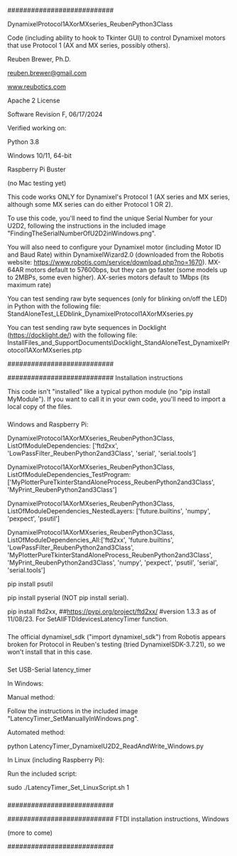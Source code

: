 ###########################

DynamixelProtocol1AXorMXseries_ReubenPython3Class

Code (including ability to hook to Tkinter GUI) to control Dynamixel motors that use Protocol 1 (AX and MX series, possibly others).

Reuben Brewer, Ph.D.

reuben.brewer@gmail.com

www.reubotics.com

Apache 2 License

Software Revision F, 06/17/2024

Verified working on:

Python 3.8

Windows 10/11, 64-bit

Raspberry Pi Buster

(no Mac testing yet)

This code works ONLY for Dynamixel's Protocol 1 (AX series and MX series, although some MX series can do either Protocol 1 OR 2).

To use this code, you'll need to find the unique Serial Number for your U2D2, following the instructions in the included image "FindingTheSerialNumberOfU2D2inWindows.png".

You will also need to configure your Dynamixel motor (including Motor ID and Baud Rate) within DynamixelWizard2.0
(downloaded from the Robotis website: https://www.robotis.com/service/download.php?no=1670).
MX-64AR motors default to 57600bps, but they can go faster (some models up to 2MBPs, some even higher).
AX-series motors default to 1Mbps (its maximum rate)

You can test sending raw byte sequences (only for blinking on/off the LED) in Python with the following file:
StandAloneTest_LEDblink_DynamixelProtocol1AXorMXseries.py

You can test sending raw byte sequences in Docklight (https://docklight.de/) with the following file:
InstallFiles_and_SupportDocuments\Docklight_StandAloneTest_DynamixelProtocol1AXorMXseries.ptp

###########################

########################### Installation instructions

This code isn't "installed" like a typical python module (no "pip install MyModule"). If you want to call it in your own code, you'll need to import a local copy of the files.

###

Windows and Raspberry Pi:

DynamixelProtocol1AXorMXseries_ReubenPython3Class, ListOfModuleDependencies: ['ftd2xx', 'LowPassFilter_ReubenPython2and3Class', 'serial', 'serial.tools']

DynamixelProtocol1AXorMXseries_ReubenPython3Class, ListOfModuleDependencies_TestProgram: ['MyPlotterPureTkinterStandAloneProcess_ReubenPython2and3Class', 'MyPrint_ReubenPython2and3Class']

DynamixelProtocol1AXorMXseries_ReubenPython3Class, ListOfModuleDependencies_NestedLayers: ['future.builtins', 'numpy', 'pexpect', 'psutil']

DynamixelProtocol1AXorMXseries_ReubenPython3Class, ListOfModuleDependencies_All:['ftd2xx', 'future.builtins', 'LowPassFilter_ReubenPython2and3Class', 'MyPlotterPureTkinterStandAloneProcess_ReubenPython2and3Class', 'MyPrint_ReubenPython2and3Class', 'numpy', 'pexpect', 'psutil', 'serial', 'serial.tools']

pip install psutil

pip install pyserial (NOT pip install serial).

pip install ftd2xx, ##https://pypi.org/project/ftd2xx/ #version 1.3.3 as of 11/08/23. For SetAllFTDIdevicesLatencyTimer function.

###

###

The official dynamixel_sdk ("import dynamixel_sdk") from Robotis appears broken for Protocol in Reuben's testing (tried DynamixelSDK-3.7.21), so we won't install that in this case.

###

###

Set USB-Serial latency_timer

In Windows:

Manual method:

Follow the instructions in the included image "LatencyTimer_SetManuallyInWindows.png".

Automated method:

python LatencyTimer_DynamixelU2D2_ReadAndWrite_Windows.py

In Linux (including Raspberry Pi):

Run the included script:

sudo ./LatencyTimer_Set_LinuxScript.sh 1

###

###########################

########################### FTDI installation instructions, Windows

(more to come)

###########################
